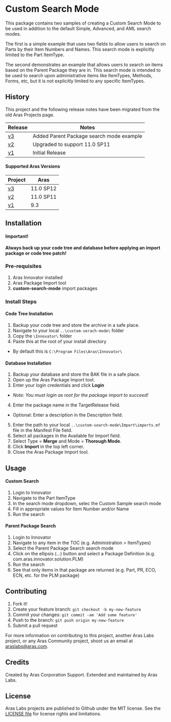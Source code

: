 # Custom Search Mode

This package contains two samples of creating a Custom Search Mode to be used in addition to the default Simple, Advanced, and AML search modes.

The first is a simple example that uses two fields to allow users to search on Parts by their Item Numbers and Names. This search mode is explicitly limited to the Part ItemType.

The second demonstrates an example that allows users to search on items based on the Parent Package they are in. This search mode is intended to be used to search upon administrative items like ItemTypes, Methods, Forms, etc, but it is not explicitly limited to any specific ItemTypes.

## History

This project and the following release notes have been migrated from the old Aras Projects page. 

Release | Notes
--------|--------
[v3](https://github.com/ArasLabs/custom-search-mode/releases/tag/v3) | Added Parent Package search mode example
[v2](https://github.com/ArasLabs/custom-search-mode/releases/tag/v2) | Upgraded to support 11.0 SP11
[v1](https://github.com/ArasLabs/custom-search-mode/releases/tag/v1) | Initial Release

#### Supported Aras Versions

Project | Aras
--------|------
[v3](https://github.com/ArasLabs/custom-search-mode/releases/tag/v3) | 11.0 SP12
[v2](https://github.com/ArasLabs/custom-search-mode/releases/tag/v2) | 11.0 SP11
[v1](https://github.com/ArasLabs/custom-search-mode/releases/tag/v1) | 9.3

## Installation

#### Important!
**Always back up your code tree and database before applying an import package or code tree patch!**

### Pre-requisites

1. Aras Innovator installed
2. Aras Package Import tool
3. **custom-search-mode** import packages

### Install Steps

#### Code Tree Installation

1. Backup your code tree and store the archive in a safe place.
2. Navigate to your local `..\custom-serach-mode\` folder
3. Copy the `\Innovator\` folder
4. Paste this at the root of your install directory
+ By default this is `C:\Program Files\Aras\Innovator\`

#### Database Installation

1. Backup your database and store the BAK file in a safe place.
2. Open up the Aras Package Import tool.
3. Enter your login credentials and click **Login**
  * _Note: You must login as root for the package import to succeed!_
4. Enter the package name in the TargetRelease field.
  * Optional: Enter a description in the Description field.
5. Enter the path to your local `..\custom-search-mode\Import\imports.mf` file in the Manifest File field.
6. Select all packages in the Available for Import field.
7. Select Type = **Merge** and Mode = **Thorough Mode**.
8. Click **Import** in the top left corner.
9. Close the Aras Package Import tool.

## Usage

#### Custom Search
1. Login to Innovator
2. Navigate to the Part ItemType
3. In the search mode dropdown, selec the Custom Sample search mode
4. Fill in appropriate values for Item Number and/or Name
5. Run the search

#### Parent Package Search
1. Login to Innovator
2. Navigate to any item in the TOC (e.g. Administration > ItemTypes)
3. Select the Parent Package Search search mode
4. Click on the ellipsis (...) button and select a Package Definition (e.g. com.aras.innovator.solution.PLM)
5. Run the search
6. See that only items in that package are returned (e.g. Part, PR, ECO, ECN, etc. for the PLM package)


## Contributing

1. Fork it!
2. Create your feature branch: `git checkout -b my-new-feature`
3. Commit your changes: `git commit -am 'Add some feature'`
4. Push to the branch: `git push origin my-new-feature`
5. Submit a pull request

For more information on contributing to this project, another Aras Labs project, or any Aras Community project, shoot us an email at araslabs@aras.com.

## Credits

Created by Aras Corporation Support. Extended and maintained by Aras Labs.

## License

Aras Labs projects are published to Github under the MIT license. See the [LICENSE file](./LICENSE) for license rights and limitations.

